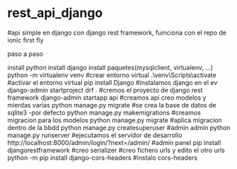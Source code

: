 ﻿# rest_api_django

#api simple en django con django rest framework, fuinciona con el repo de ionic first fly


paso a paso

install python
install django
install paquetes(mysqlclient, virtualenv, ...)
python -m virtualenv venv #crear entorno virtual 
.\venv\Scripts\activate #activar el entorno virtual
pip install Django #instalamos django en el ev
django-admin startproject drf . #cremos el proyecto de django rest framework
django-admin startapp api #creamos api 
creo modelos y mierdas varias 
python manage.py migrate #se crea la base de datos de sqlite3 -por defecto 
python manage.py makemigrations #creamos migracion para los modelos 
python manage.py migrate #aplica migracion dentro de la bbdd
python manage.py createsuperuser #admin admin
python manage.py runserver #ejecutamos el servidor de desarrollo
http://localhost:8000/admin/login/?next=/admin/ #admin panel 
pip install djangorestframework
#creo serializer
#creo fichero urls y edito el otro urls
python -m pip install django-cors-headers #instalo cors-headers

